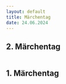 ```yaml
---
layout: default
title: Märchentag
date: 24.06.2024
---
```



## 2. Märchentag

<section>
  <div class="box alt">
    <div class="row gtr-uniform">
      <div class="col-7"><span class="image fit"><img src="images/MaerchenFlohmarkt.jpg" alt="" /></span></div>
      <div class="col-6"><span class="image fit"><img src="images/.jpg" alt="" /></span></div>  
      <div class="col-6"><span class="image fit"><img src="images/.jpg" alt="" /></span></div>
      <div class="col-4"><span class="image fit"><img src="images/.jpg" alt="" /></span></div>
      <div class="col-4"><span class="image fit"><img src="images/.jpg" alt="" /></span></div>
      <div class="col-4"><span class="image fit"><img src="images/.jpg" alt="" /></span></div>
      <div class="col-4"><span class="image fit"><img src="images/.jpg" alt="" /></span></div>
      <div class="col-4"><span class="image fit"><img src="images/.jpg" alt="" /></span></div>
    </div>
  </div>
</section>

## 1. Märchentag

<section>
  <div class="box alt">
    <div class="row gtr-uniform">
      <div class="col-5"><span class="image fit"><img src="images/Maerchenrundgang.jpg" alt="" /></span></div>
      <div class="col-4"><span class="image fit"><img src="images/Maerch1.jpg" alt="" /></span></div>
      <div class="col-4"><span class="image fit"><img src="images/Maerch2.jpg" alt="" /></span></div>  
      <div class="col-4"><span class="image fit"><img src="images/Maerch3.jpg" alt="" /></span></div>
      <div class="col-4"><span class="image fit"><img src="images/Maerch4.jpg" alt="" /></span></div>
      <div class="col-4"><span class="image fit"><img src="images/Maerch5.jpg" alt="" /></span></div>
      <div class="col-4"><span class="image fit"><img src="images/Maech6.jpg" alt="" /></span></div>
      <div class="col-4"><span class="image fit"><img src="images/Maerch7.jpg" alt="" /></span></div>
      <div class="col-4"><span class="image fit"><img src="images/Maerch8.jpg" alt="" /></span></div>
      <div class="col-4"><span class="image fit"><img src="images/Maerch9.jpg" alt="" /></span></div>
      <div class="col-4"><span class="image fit"><img src="images/Maerch10.jpg" alt="" /></span></div>
      <div class="col-4"><span class="image fit"><img src="images/Maerch11.jpg" alt="" /></span></div>
    </div>
  </div>
</section>